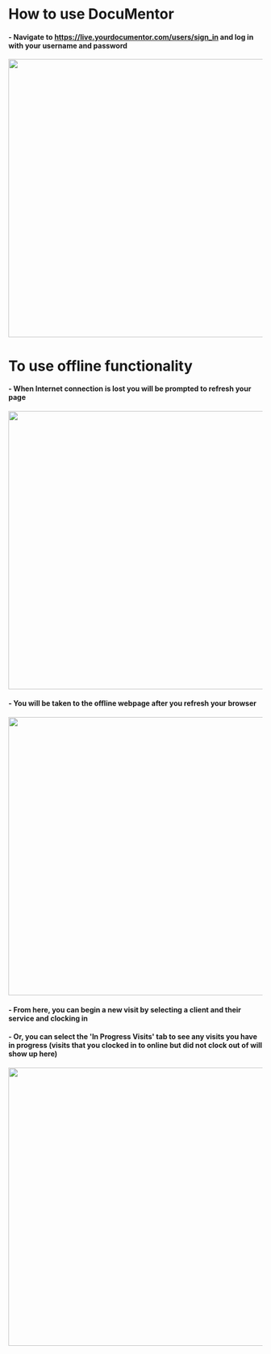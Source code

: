 # How to use DocuMentor

#### - Navigate to https://live.yourdocumentor.com/users/sign_in and log in with your username and password 
<img src="https://user-images.githubusercontent.com/89402649/200718856-07a0eae1-6100-4af7-80d5-14ae16215f86.png" width="800" height="550">

# To use offline functionality
#### - When Internet connection is lost you will be prompted to refresh your page
<img src="https://user-images.githubusercontent.com/89402649/232651046-1c013886-f2af-4326-9b7c-e05eb2c80ed3.png" width="800" height="550">

#### - You will be taken to the offline webpage after you refresh your browser
<img src="https://user-images.githubusercontent.com/89402649/232651572-dbdbd00f-6eec-47d0-a9ea-b086ddf73bc3.png" width="800" height="550">

#### - From here, you can begin a new visit by selecting a client and their service and clocking in
#### - Or, you can select the 'In Progress Visits' tab to see any visits you have in progress (visits that you clocked in to online but did not clock out of will show up here)
<img src="https://user-images.githubusercontent.com/89402649/232652057-a74a7d01-9c28-4ce6-862c-77463ac6a685.png" width="800" height="550">


